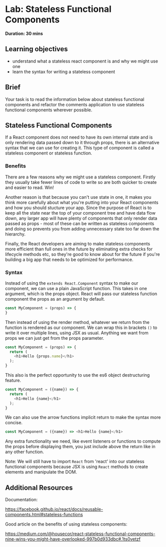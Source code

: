 # Lab: Stateless Functional Components

**Duration: 30 mins**

## Learning objectives
- understand what a stateless react component is and why we might use one
- learn the syntax for writing a stateless component

## Brief

Your task is to read the information below about stateless functional components and refactor the comments application to use stateless functional components wherever possible.

## Stateless Functional Components

If a React component does not need to have its own internal state and is only rendering data passed down to it through props, there is an alternative syntax that we can use for creating it. This type of component is called a stateless component or stateless function.

### Benefits

There are a few reasons why we might use a stateless component. Firstly they usually take fewer lines of code to write so are both quicker to create and easier to read. Win!

Another reason is that because you can't use state in one, it makes you think more carefully about what you're putting into your React components and how you should stucture your app. Since the purpose of React is to keep all the state near the top of your component tree and have data flow down, any larger app will have plenty of components that only render data passed as props - most of these can be written as stateless components and doing so prevents you from adding unnecessary state too far down the hierarchy.

Finally, the React developers are aiming to make stateless components more efficient than full ones in the future by eliminating extra checks for lifecycle methods etc, so they're good to know about for the future if you're building a big app that needs to be optimized for performance.

### Syntax

Instead of using the `extends React.Component` syntax to make our component, we can use a plain JavaScript function. This takes in one argument, which is the props object. React will pass our stateless function component the props as an argument by default.

```js
const MyComponent = (props) => {
}
```

Then instead of using the render method, whatever we return from the function is rendered as our component. We can wrap this in brackets `()` to write it over multiple lines, using JSX as usual. Anything we want from props we can just get from the props parameter.

```js
const MyComponent = (props) => {
  return (
    <h1>Hello {props.name}</h1>
  );
}
```

This also is the perfect opportunity to use the es6 object destructuring feature.

```js
const MyComponent = ({name}) => {
  return (
    <h1>Hello {name}</h1>
  );
}
```

We can also use the arrow functions implicit return to make the syntax more concise.

```js
const MyComponent = ({name}) => <h1>Hello {name}</h1>
```

Any extra functionality we need, like event listeners or functions to compute the props before displaying them, you just include above the return like in any other function.

Note: We will still have to import `React` from 'react' into our stateless functional components because JSX is using `React` methods to create elements and manipulate the DOM.

## Additional Resources

Documentation:

https://facebook.github.io/react/docs/reusable-components.html#stateless-functions

Good article on the benefits of using stateless components:

https://medium.com/@housecor/react-stateless-functional-components-nine-wins-you-might-have-overlooked-997b0d933dbc#.1ts0vetzf
